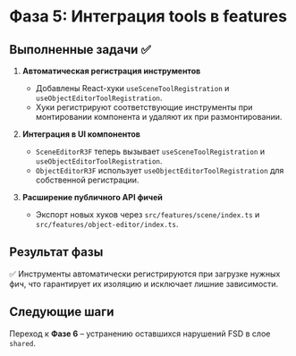 # Фаза 5: Интеграция tools в features

## Выполненные задачи ✅

1. **Автоматическая регистрация инструментов**
   - Добавлены React-хуки `useSceneToolRegistration` и `useObjectEditorToolRegistration`.
   - Хуки регистрируют соответствующие инструменты при монтировании компонента и удаляют их при размонтировании.

2. **Интеграция в UI компонентов**
   - `SceneEditorR3F` теперь вызывает `useSceneToolRegistration` и `useObjectEditorToolRegistration`.
   - `ObjectEditorR3F` использует `useObjectEditorToolRegistration` для собственной регистрации.

3. **Расширение публичного API фичей**
   - Экспорт новых хуков через `src/features/scene/index.ts` и `src/features/object-editor/index.ts`.

## Результат фазы

✅ Инструменты автоматически регистрируются при загрузке нужных фич, что гарантирует их изоляцию и исключает лишние зависимости.

## Следующие шаги

Переход к **Фазе 6** – устранению оставшихся нарушений FSD в слое `shared`.
